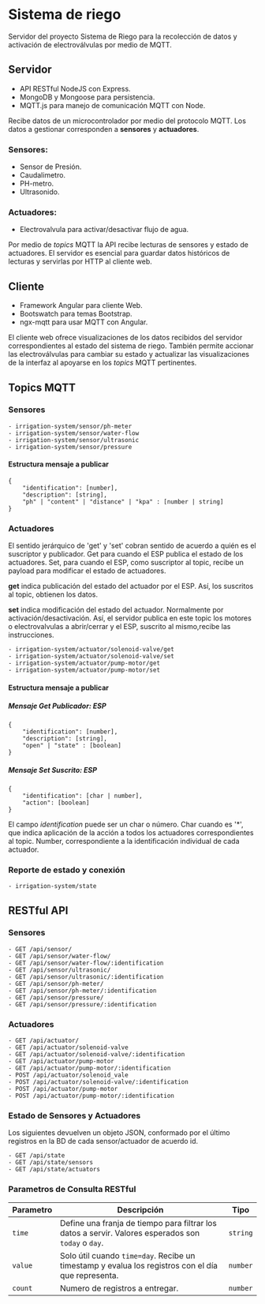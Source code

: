 # Sistema de riego
Servidor del proyecto Sistema de Riego para la recolección de datos y activación de electroválvulas por medio de MQTT.

## Servidor
- API RESTful NodeJS con Express.
- MongoDB y Mongoose para persistencia.
- MQTT.js para manejo de comunicación MQTT con Node.

Recibe datos de un microcontrolador por medio del protocolo MQTT. Los datos a gestionar corresponden a **sensores** y **actuadores**. 

### Sensores:
- Sensor de Presión.
- Caudalimetro.
- PH-metro.
- Ultrasonido.

### Actuadores:
- Electrovalvula para activar/desactivar flujo de agua.

Por medio de *topics* MQTT la API recibe lecturas de sensores y estado de actuadores. El servidor es esencial para guardar datos históricos de lecturas y servirlas por HTTP al cliente web.

## Cliente
- Framework Angular para cliente Web.
- Bootswatch para temas Bootstrap.
- ngx-mqtt para usar MQTT con Angular.

El cliente web ofrece visualizaciones de los datos recibidos del servidor correspondientes al estado del sistema de riego. También permite accionar las electroválvulas para cambiar su estado y actualizar las visualizaciones de la interfaz al apoyarse en los *topics* MQTT pertinentes.

## Topics MQTT
### Sensores
```
- irrigation-system/sensor/ph-meter
- irrigation-system/sensor/water-flow
- irrigation-system/sensor/ultrasonic
- irrigation-system/sensor/pressure
```
#### Estructura mensaje a publicar
```
{
    "identification": [number],
    "description": [string],
    "ph" | "content" | "distance" | "kpa" : [number | string]
}
```

### Actuadores

El sentido jerárquico de 'get' y 'set' cobran sentido de acuerdo a quién es el suscriptor y publicador. Get para cuando el ESP publica el estado de los actuadores. Set, para cuando el ESP, como suscriptor al topic, recibe un payload para modificar el estado de actuadores.

**get** indica publicación del estado del actuador por el ESP. Así, los suscritos al topic, obtienen los datos.

**set** indica modificación del estado del actuador. Normalmente por activación/desactivación. Así, el servidor publica en este topic los motores o electrovalvulas a abrir/cerrar y el ESP, suscrito al mismo,recibe las instrucciones.

```
- irrigation-system/actuator/solenoid-valve/get
- irrigation-system/actuator/solenoid-valve/set
- irrigation-system/actuator/pump-motor/get
- irrigation-system/actuator/pump-motor/set
```

#### Estructura mensaje a publicar
##### Mensaje Get Publicador: ESP
```
{
    "identification": [number],
    "description": [string],
    "open" | "state" : [boolean]
}
```
##### Mensaje Set Suscrito: ESP
```
{
    "identification": [char | number],
    "action": [boolean]
}
```

El campo *identification* puede ser un char o número. Char cuando es '*', que indica aplicación de la acción a todos los actuadores correspondientes al topic. Number, correspondiente a la identificación individual de cada actuador.

### Reporte de estado y conexión
```
- irrigation-system/state
```

## RESTful API
### Sensores
```
- GET /api/sensor/
- GET /api/sensor/water-flow/
- GET /api/sensor/water-flow/:identification
- GET /api/sensor/ultrasonic/
- GET /api/sensor/ultrasonic/:identification
- GET /api/sensor/ph-meter/
- GET /api/sensor/ph-meter/:identification
- GET /api/sensor/pressure/
- GET /api/sensor/pressure/:identification
```
### Actuadores
```
- GET /api/actuator/
- GET /api/actuator/solenoid-valve
- GET /api/actuator/solenoid-valve/:identification
- GET /api/actuator/pump-motor
- GET /api/actuator/pump-motor/:identification
- POST /api/actuator/solenoid_vale
- POST /api/actuator/solenoid-valve/:identification
- POST /api/actuator/pump-motor
- POST /api/actuator/pump-motor/:identification
```

### Estado de Sensores y Actuadores
Los siguientes devuelven un objeto JSON, conformado por el último registros en la BD de cada sensor/actuador de acuerdo id.

```
- GET /api/state
- GET /api/state/sensors
- GET /api/state/actuators
```

### Parametros de Consulta RESTful
| Parametro | Descripción                                                                                         | Tipo   |
|-----------|-----------------------------------------------------------------------------------------------------|--------|
| `time`      | Define una franja de tiempo para filtrar los datos a servir. Valores esperados son `today` o `day`. | `string` |
| `value`     | Solo útil cuando `time=day`. Recibe un timestamp y evalua los registros con el día que representa.     | `number` |
| `count`    | Numero de registros a entregar.                                                                     | `number` |   

